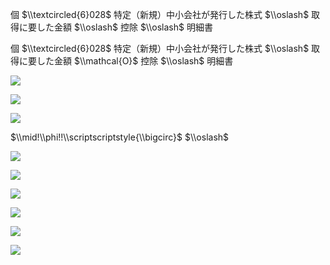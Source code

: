 個 $\\textcircled{6}028$ 特定（新規）中小会社が発行した株式 $\\oslash$ 取得に要した金額 $\\oslash$ 控除 $\\oslash$ 明細書

個 $\\textcircled{6}028$ 特定（新規）中小会社が発行した株式 $\\oslash$ 取得に要した金額 $\\mathcal{O}$ 控除 $\\oslash$ 明細書

![](https://www.nta.go.jp/tmp/71ec1c21-c8ca-4c38-a536-75e17d546d59/images/b6dbe9985a561614ca269fe13a5a306d7fbe29782a7d80cfecd8c377e8ef4aff.jpg)

![](https://www.nta.go.jp/tmp/71ec1c21-c8ca-4c38-a536-75e17d546d59/images/08b969981e60c135fbc8b74f54ac80842c39abfb0100acadc21c9abbe35926bb.jpg)

![](https://www.nta.go.jp/tmp/71ec1c21-c8ca-4c38-a536-75e17d546d59/images/78ca7b422a894e560a517eea1ffa09bc5d5a1fc3c24a928a77291600d3acb5b9.jpg)

$\\mid!\\phi!!\\scriptscriptstyle{\\bigcirc}$ $\\oslash$

![](https://www.nta.go.jp/tmp/71ec1c21-c8ca-4c38-a536-75e17d546d59/images/37c1fa25114d48d514f564b1428bd1db108aafd638f14369eb1933bedd49b312.jpg)

![](https://www.nta.go.jp/tmp/71ec1c21-c8ca-4c38-a536-75e17d546d59/images/773e90fafa394746992681dfa98bcd2f1a09ce1eec2b8ad8f2798bbc9579839c.jpg)

![](https://www.nta.go.jp/tmp/71ec1c21-c8ca-4c38-a536-75e17d546d59/images/661847b819f3952ef93e525f8048509d439033c6d1448c5356915e542a656160.jpg)

![](https://www.nta.go.jp/tmp/71ec1c21-c8ca-4c38-a536-75e17d546d59/images/ec73931cc6d486934b55d7cf83a2d36bfcc1b78f4fdb9408c6861842ae30c742.jpg)

![](https://www.nta.go.jp/tmp/71ec1c21-c8ca-4c38-a536-75e17d546d59/images/d90b268486691dccecf8a640e6a17492ea1f7d9f8eeb49a8d52e4c62d30101cf.jpg)

![](https://www.nta.go.jp/tmp/71ec1c21-c8ca-4c38-a536-75e17d546d59/images/70baa3acdaec873f3da3bcdd013348a93bec79e4d38966452b140d00e7a2151b.jpg)